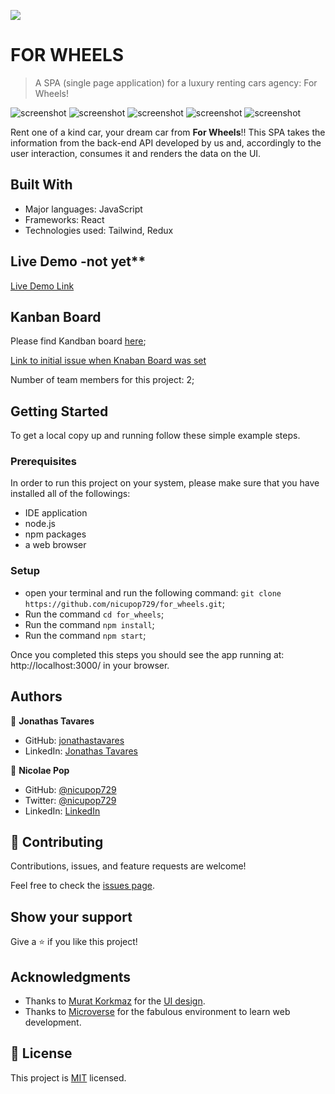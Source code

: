 ![](https://img.shields.io/badge/Microverse-blueviolet)

# FOR WHEELS

> A SPA (single page application) for a luxury renting cars agency: For Wheels!

![screenshot](./src/assets/screenshoots/front-page-mobile.png)
![screenshot](./src/assets/screenshoots/sidebar-mobile.png)
![screenshot](./src/assets/screenshoots/login-form-mobile.png)
![screenshot](./src/assets/screenshoots/front-page-desktop.png)
![screenshot](./src/assets/screenshoots/car-details-desktop.png)

Rent one of a kind car, your dream car from **For Wheels**!!
This SPA takes the information from the back-end API developed by us and, accordingly to the user interaction, consumes it and renders the data on the UI.

## Built With

- Major languages: JavaScript
- Frameworks: React
- Technologies used: Tailwind, Redux 

## Live Demo -not yet**

[Live Demo Link](https://livedemo.com)

## Kanban Board
Please find Kandban board [here](https://github.com/users/nicupop729/projects/3);

[Link to initial issue when Knaban Board was set](https://github.com/nicupop729/for_wheels_api/issues/20)

Number of team members for this project: 2;


## Getting Started

To get a local copy up and running follow these simple example steps.

### Prerequisites
In order to run this project on your system, please make sure that you have installed all of the followings:
 - IDE application
 - node.js
 - npm packages
 - a web browser
### Setup

 - open your terminal and run the following command: `git clone https://github.com/nicupop729/for_wheels.git`;
 - Run the command `cd for_wheels`;
 - Run the command `npm install`;
 - Run the command `npm start`;

Once you completed this steps you should see the app running at: http://localhost:3000/ in your browser.

## Authors

👤 **Jonathas Tavares**

- GitHub: [jonathastavares](https://github.com/jonathastavares)
- LinkedIn: [Jonathas Tavares](https://www.linkedin.com/in/jonathas-tavares-24b8bba3/)

👤 **Nicolae Pop**

- GitHub: [@nicupop729](https://github.com/nicupop729)
- Twitter: [@nicupop729](https://twitter.com/nicupop729)
- LinkedIn: [LinkedIn](https://www.linkedin.com/in/nicolae-pop/)

## 🤝 Contributing

Contributions, issues, and feature requests are welcome!

Feel free to check the [issues page](../../issues/).

## Show your support

Give a ⭐️ if you like this project!

## Acknowledgments

- Thanks to [Murat Korkmaz](https://www.behance.net/muratk) for the [UI design](https://www.behance.net/gallery/26425031/Vespa-Responsive-Redesign).
- Thanks to [Microverse](https://www.microverse.org/) for the fabulous environment to learn web development.

## 📝 License

This project is [MIT](./MIT.md) licensed.
